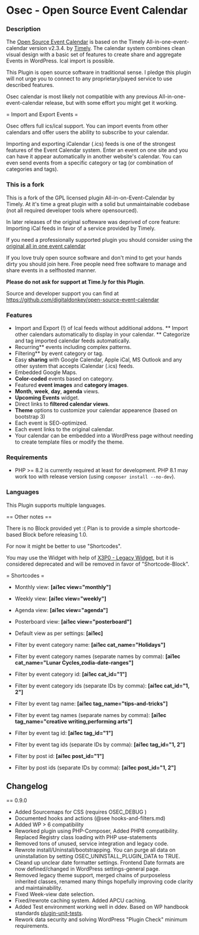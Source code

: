 # Osec - Open Source Event Calendar

### Description

The [Open Source Event Calendar](https://github.com/digitaldonkey/open-source-event-calendar) is based on the Timely All-in-one-event-calendar version v2.3.4. by [Timely](http://time.ly/). The calendar system combines clean visual design with a basic set of features to create share and aggregate Events in WordPress. Ical import is possible.

This Plugin is open source software in traditional sense. I pledge this plugin will not urge you to connect to any proprietary/payed service to use described features.

Osec calendar is most likely not compatible with any previous All-in-one-event-calendar release, but with some effort you might get it working.

= Import and Export Events =

Osec offers full ics/ical support. You can import events from other
calendars and offer users the ability to subscribe to your calendar.

Importing and exporting iCalendar (.ics) feeds is one of the strongest
features of the Event Calendar system. Enter an event on
one site and you can have it appear automatically in another website's
calendar. You can even send events from a specific category or tag (or
combination of categories and tags).

### This is a fork

This is a fork of the GPL licensed plugin All-in-on-Event-Calendar by Timely.
At it's time a great plugin with a solid but unmaintainable codebase (not all required developer tools where opensourced).

In later releases of the original softeware was deprived of core feature: Importing iCal feeds in favor of a service provided by Timely.

If you need a professionally supported plugin you should consider using the [original all in one event calendar](https://wordpress.org/plugins/all-in-one-event-calendar/)

If you love truly open source software and don't mind to get your hands dirty you should join here. Free people need free software to manage and share events in a selfhosted manner.

**Please do not ask for support at Time.ly for this Plugin**.

Source and developer support you can find at https://github.com/digitaldonkey/open-source-event-calendar


### Features

* Import and Export (!) of Ical feeds without additional addons.
** Import other calendars automatically to display in your calendar.
** Categorize and tag imported calendar feeds automatically.
* Recurring** events including complex patterns.
* Filtering** by event category or tag.
* Easy **sharing** with Google Calendar, Apple iCal, MS Outlook and
any other system that accepts iCalendar (.ics) feeds.
* Embedded Google Maps.
* **Color-coded** events based on category.
* Featured **event images** and **category images**.
* **Month**, **week**, **day**, **agenda** views.
* **Upcoming Events** widget.
* Direct links to **filtered calendar views**.
* **Theme** options to customize your calendar appearence (based on bootstrap 3)
* Each event is SEO-optimized.
* Each event links to the original calendar.
* Your calendar can be embedded into a WordPress page without needing
to create template files or modify the theme.

### Requirements

* PHP >= 8.2 is currently required at least for development. PHP 8.1 may work too with release version (using `composer install --no-dev`).

### Languages

This Plugin supports multiple languages. 


== Other notes ==

There is no Block provided yet :(
Plan is to provide a simple shortcode-based Block before releasing 1.0.

For now it might be better to use "Shortcodes".

You may use the Widget with help of [X3P0 - Legacy Widget](https://wordpress.org/support/plugin/x3p0-legacy-widget/), but it is considered deprecated and will be removed in favor of "Shortcode-Block".

= Shortcodes =

* Monthly view: **[ai1ec view="monthly"]**
* Weekly view: **[ai1ec view="weekly"]**
* Agenda view: **[ai1ec view="agenda"]**
* Posterboard view: **[ai1ec view="posterboard"]**
* Default view as per settings: **[ai1ec]**

* Filter by event category name: **[ai1ec cat_name="Holidays"]**
* Filter by event category names (separate names by comma):
**[ai1ec cat_name="Lunar Cycles,zodia-date-ranges"]**
* Filter by event category id: **[ai1ec cat_id="1"]**
* Filter by event category ids (separate IDs by comma):
**[ai1ec cat_id="1, 2"]**

* Filter by event tag name: **[ai1ec tag_name="tips-and-tricks"]**
* Filter by event tag names (separate names by comma):
**[ai1ec tag_name="creative writing,performing arts"]**
* Filter by event tag id: **[ai1ec tag_id="1"]**
* Filter by event tag ids (separate IDs by comma):
**[ai1ec tag_id="1, 2"]**

* Filter by post id: **[ai1ec post_id="1"]**
* Filter by post ids (separate IDs by comma):
**[ai1ec post_id="1, 2"]**

## Changelog

== 0.9.0
* Added Sourcemaps for CSS (requires OSEC_DEBUG )
* Documented hooks and actions (@see hooks-and-filters.md)
* Added WP > 6 compatibility
* Reworked plugin using PHP-Composer, Added PHP8 compatibility. Replaced Registry class loading with PHP use-statements
* Removed tons of unused, service integration and legacy code.
* Rewrote install/Uninstall/bootstrapping. You can purge all data on uninstallation by setting OSEC_UNINSTALL_PLUGIN_DATA to TRUE.
* Cleand up unclear date formatter settings. Frontend Date formats are now defined/changed in WordPress settings-general page.
* Removed legacy theme support, merged chains of purposeless inherited classes, renamed many things hopefully improving code clarity and maintainability.
* Fixed Week-view date selection.
* Fixed/rewrote caching system. Added APCU caching.
* Added Test environment working well in ddev. Based on WP handbook standards [plugin-unit-tests](https://make.wordpress.org/cli/handbook/misc/plugin-unit-tests/).
* Rework data security and solving WordPress "Plugin Check" minimum requirements. 
